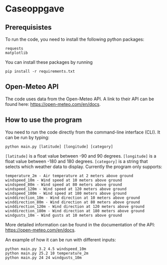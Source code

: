 # Caseoppgave

## Prerequisistes
To run the code, you need to install the following python packages:

```
requests
matplotlib

```
You can install these packages by running

```
pip install -r requirements.txt

```

## Open-Meteo API
The code uses data from the Open-Meteo API. A link to their API can be found here: https://open-meteo.com/en/docs.

## How to use the program
You need to run the code directly from the command-line interface (CLI). It can be run by typing:

```
python main.py [latitude] [longitude] [category]
```

`[latitude]` is a float value between -90 and 90 degrees.
`[longitude]` is a float value between -180 and 180 degrees.
`[category]` is a string that selects which weather data to display. Currently the program only supports:

```
temperature_2m - Air temperature at 2 meters above ground
windspeed_10m - Wind speed at 10 meters above ground
windspeed_80m - Wind speed at 80 meters above ground
windspeed_120m - Wind speed at 120 meters above ground
windspeed_180m - Wind speed at 180 meters above ground
winddirection_10m - Wind direction at 10 meters above ground
winddirection_80m - Wind direction at 80 meters above ground
winddirection_120m - Wind direction at 120 meters above ground
winddirection_180m - Wind direction at 180 meters above ground
windgusts_10m - Wind gusts at 10 meters above ground
```
More detailed information can be found in the documentation of the API: https://open-meteo.com/en/docs.

An example of how it can be run with different inputs:
```
python main.py 3.2 4.5 windspeed_10m
python main.py 25.2 10 temperature_2m
python main.py 24 24 windgusts_10m
```
